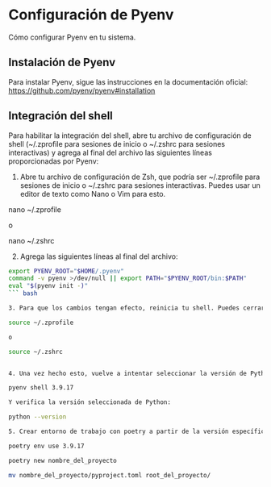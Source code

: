 # Configuración de Pyenv

Cómo configurar Pyenv en tu sistema.

## Instalación de Pyenv

Para instalar Pyenv, sigue las instrucciones en la documentación oficial: https://github.com/pyenv/pyenv#installation

## Integración del shell

Para habilitar la integración del shell, abre tu archivo de configuración de shell (~/.zprofile para sesiones de inicio o ~/.zshrc para sesiones interactivas) y agrega al final del archivo las siguientes líneas proporcionadas por Pyenv:

1. Abre tu archivo de configuración de Zsh, que podría ser ~/.zprofile para sesiones de inicio o ~/.zshrc para sesiones interactivas. Puedes usar un editor de texto como Nano o Vim para esto.

nano ~/.zprofile

o 

nano ~/.zshrc

2. Agrega las siguientes líneas al final del archivo:

```bash
export PYENV_ROOT="$HOME/.pyenv"
command -v pyenv >/dev/null || export PATH="$PYENV_ROOT/bin:$PATH"
eval "$(pyenv init -)"
``` bash

3. Para que los cambios tengan efecto, reinicia tu shell. Puedes cerrar la terminal y abrirla de nuevo, o ejecutar el comando

source ~/.zprofile

o

source ~/.zshrc


4. Una vez hecho esto, vuelve a intentar seleccionar la versión de Python:

pyenv shell 3.9.17

Y verifica la versión seleccionada de Python:

python --version

5. Crear entorno de trabajo con poetry a partir de la versión específica de Python, 

poetry env use 3.9.17

poetry new nombre_del_proyecto

mv nombre_del_proyecto/pyproject.toml root_del_proyecto/